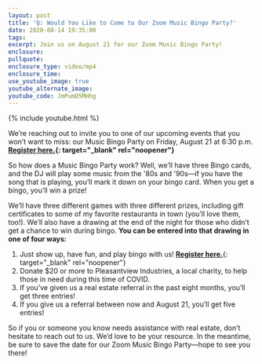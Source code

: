 ```yaml
---
layout: post
title: 'Q: Would You Like to Come to Our Zoom Music Bingo Party?'
date: 2020-08-14 19:35:00
tags:
excerpt: Join us on August 21 for our Zoom Music Bingo Party!
enclosure:
pullquote:
enclosure_type: video/mp4
enclosure_time:
use_youtube_image: true
youtube_alternate_image:
youtube_code: JmPumD5MHhg
---
```


{% include youtube.html %}

We’re reaching out to invite you to one of our upcoming events that you won’t want to miss: our Music Bingo Party on Friday, August 21 at 6:30 p.m. **[Register here.](https://www.eventbrite.com/e/virtual-music-bingo-rebecca-and-co-real-estate-group-tickets-115599696805?aff=efbeventtix&amp;fbclid=IwAR3I0urIQHpNIdu2dnXgy635Vm8E26Yi-_M2l2BN350j0QdhMAZPQNJDhZE){: target="_blank" rel="noopener"}**

So how does a Music Bingo Party work? Well, we’ll have three Bingo cards, and the DJ will play some music from the '80s and '90s—if you have the song that is playing, you’ll mark it down on your bingo card. When you get a bingo, you’ll win a prize\!

We’ll have three different games with three different prizes, including gift certificates to some of my favorite restaurants in town (you’ll love them, too\!). We’ll also have a drawing at the end of the night for those who didn’t get a chance to win during bingo. **You can be entered into that drawing in one of four ways:**

1. Just show up, have fun, and play bingo with us\! [**Register here.**](https://www.eventbrite.com/e/virtual-music-bingo-rebecca-and-co-real-estate-group-tickets-115599696805?aff=efbeventtix&amp;fbclid=IwAR3I0urIQHpNIdu2dnXgy635Vm8E26Yi-_M2l2BN350j0QdhMAZPQNJDhZE){: target="_blank" rel="noopener"}
2. Donate $20 or more to Pleasantview Industries, a local charity, to help those in need during this time of COVID.
3. If you’ve given us a real estate referral in the past eight months, you’ll get three entries\!
4. If you give us a referral between now and August 21, you’ll get five entries\!

So if you or someone you know needs assistance with real estate, don’t hesitate to reach out to us. We’d love to be your resource. In the meantime, be sure to save the date for our Zoom Music Bingo Party—hope to see you there\!